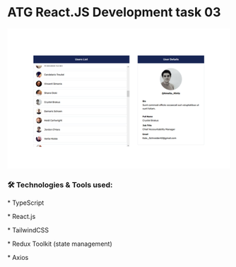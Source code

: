 # ATG React.JS Development task 03

![Screen preview](./preview_screen.png)

<h3 align="left">🛠 Technologies & Tools used:</h3>
<p>* TypeScript</p>
<p>* React.js</p>
<p>* TailwindCSS</p>
<p>* Redux Toolkit (state management)</p>
<p>* Axios</p>
